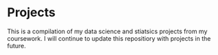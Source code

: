 # Projects
This is a compilation of my data science and stiatsics projects from my coursework. I will continue to update this repositiory with projects in the future. 
